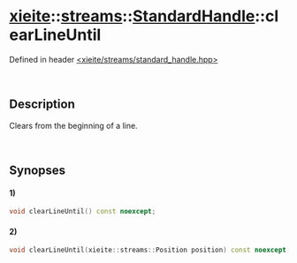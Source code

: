 # [xieite](../../../../../xieite.md)\:\:[streams](../../../../../streams.md)\:\:[StandardHandle](../../../standard_handle.md)\:\:clearLineUntil
Defined in header [<xieite/streams/standard_handle.hpp>](../../../../../../include/xieite/streams/standard_handle.hpp)

&nbsp;

## Description
Clears from the beginning of a line.

&nbsp;

## Synopses
#### 1)
```cpp
void clearLineUntil() const noexcept;
```
#### 2)
```cpp
void clearLineUntil(xieite::streams::Position position) const noexcept;
```
